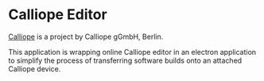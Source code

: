 # Calliope Editor

[Calliope](http://calliope.cc/) is a project by Calliope gGmbH, Berlin.

This application is wrapping online Calliope editor in an electron application 
to simplify the process of transferring software builds onto an attached 
Calliope device.
